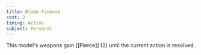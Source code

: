 ```yaml
---
title: Blade Finesse
cost: 2
timing: Active
subject: Personal
---
```

This model's weapons gain [[Pierce]] (2) until the current action is resolved.